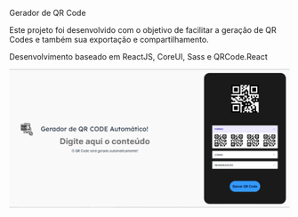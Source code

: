 Gerador de QR Code

Este projeto foi desenvolvido com o objetivo de facilitar a geração de QR Codes e também sua exportação e compartilhamento.

Desenvolvimento baseado em ReactJS, CoreUI, Sass e QRCode.React

![QR Code](https://raw.githubusercontent.com/joao-porfirio/qrcode-generator/master/src/assets/img/projeto.PNG)
